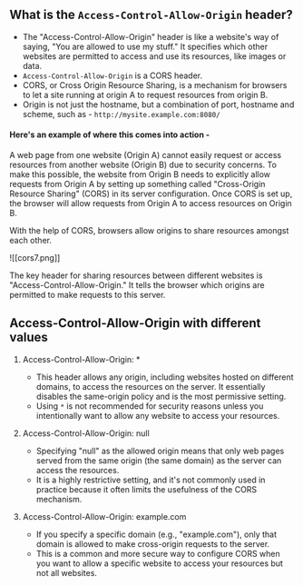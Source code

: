 ## What is the `Access-Control-Allow-Origin` header?

   - The "Access-Control-Allow-Origin" header is like a website's way of saying, "You are allowed to use my stuff." It specifies which other websites are permitted to access and use its resources, like images or data.
   - `Access-Control-Allow-Origin` is a CORS header.
   - CORS, or Cross Origin Resource Sharing, is a mechanism for browsers to let a site running at origin A to request resources from origin B.
   - Origin is not just the hostname, but a combination of port, hostname and scheme, such as - `http://mysite.example.com:8080/`

#### Here's an example of where this comes into action -

   A web page from one website (Origin A) cannot easily request or access resources from another website (Origin B) due to security concerns. To make this possible, the website from Origin B needs to explicitly allow requests from Origin A by setting up something called "Cross-Origin Resource Sharing" (CORS) in its server configuration. Once CORS is set up, the browser will allow requests from Origin A to access resources on Origin B.
   
With the help of CORS, browsers allow origins to share resources amongst each other.

![[cors7.png]]

The key header for sharing resources between different websites is "Access-Control-Allow-Origin." It tells the browser which origins are permitted to make requests to this server.

## Access-Control-Allow-Origin with different values

 1. Access-Control-Allow-Origin: *
	 - This header allows any origin, including websites hosted on different domains, to access the resources on the server. It essentially disables the same-origin policy and is the most permissive setting.
	 - Using `*` is not recommended for security reasons unless you intentionally want to allow any website to access your resources.

2. Access-Control-Allow-Origin: null
	 - Specifying "null" as the allowed origin means that only web pages served from the same origin (the same domain) as the server can access the resources.
	 - It is a highly restrictive setting, and it's not commonly used in practice because it often limits the usefulness of the CORS mechanism.

3. Access-Control-Allow-Origin: example.com
	- If you specify a specific domain (e.g., "example.com"), only that domain is allowed to make cross-origin requests to the server.
	- This is a common and more secure way to configure CORS when you want to allow a specific website to access your resources but not all websites.

